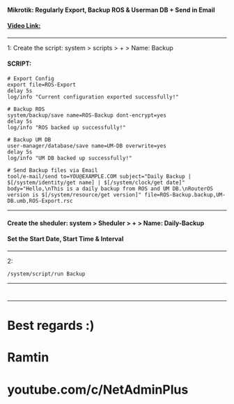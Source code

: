 #### Mikrotik: Regularly Export, Backup ROS & Userman DB + Send in Email

#### [Video Link:](https://youtu.be/M7GdE9oDA7w)
---

1: Create the script: system > scripts > + > Name: Backup


#### SCRIPT:

```
# Export Config
export file=ROS-Export
delay 5s
log/info "Current configuration exported successfully!"

# Backup ROS
system/backup/save name=ROS-Backup dont-encrypt=yes
delay 5s
log/info "ROS backed up successfully!"

# Backup UM DB
user-manager/database/save name=UM-DB overwrite=yes
delay 5s
log/info "UM DB backed up successfully!"

# Send Backup files via Email
tool/e-mail/send to=YOU@EXAMPLE.COM subject="Daily Backup | $[/system/identity/get name] | $[/system/clock/get date]" body="Hello,\nThis is a daily backup from ROS and UM DB.\nRouterOS version is $[/system/resource/get version]" file=ROS-Backup.backup,UM-DB.umb,ROS-Export.rsc
```

---


#### Create the sheduler: system > Sheduler > + > Name: Daily-Backup
#### Set the Start Date, Start Time & Interval

---

2:
```
/system/script/run Backup
```

------------------------------------------
# 
------------------------------------------


# Best regards :)
# Ramtin
# youtube.com/c/NetAdminPlus
